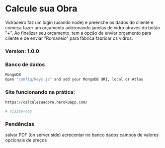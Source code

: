 # Calcule sua Obra

Vidraceiro faz um login (usando node)  e preenche os dados do cliente e começa fazer um orçamento adicionando janelas de vidro através do botão "+".
Ao finalizar seu orçamento, tem a opção de enviar orçamento para cliente e de enviar "Romaneio" para fábrica fabricar os vidros.

### Version: 1.0.0

### Banco de dados

```sh
MongoDB
Open "config/keys.js" and add your MongoDB URI, local or Atlas
```



### Site funcionando na prática:
```sh
https://calculesuaobra.herokuapp.com/

# Visite-nos
```




### Pendências

salvar PDF  (on server side)
acrecentar no banco dados campos de valores opcionais de preços






















